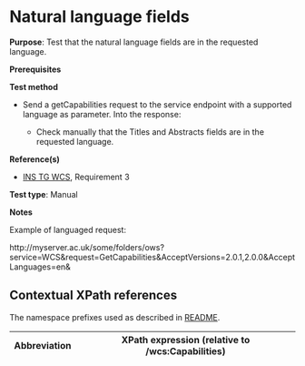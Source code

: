 # Natural language fields

**Purpose**: Test that the natural language fields are in the requested language.

**Prerequisites**

**Test method**

* Send a getCapabilities request to the service endpoint with a supported language as parameter. Into the response:

	* Check manually that the Titles and Abstracts fields are in the requested language.

**Reference(s)**

* [INS TG WCS](https://inspire.ec.europa.eu/id/document/tg/download-wcs), Requirement 3

**Test type**: Manual

**Notes**

Example of languaged request:

http://<i></i>myserver<i></i>.ac.uk/some/folders/ows?service=WCS&request=GetCapabilities&AcceptVersions=2.0.1,2.0.0&AcceptLanguages=en&

## Contextual XPath references

The namespace prefixes used as described in [README](./README.md#namespaces).

| Abbreviation                                               |  XPath expression (relative to /wcs:Capabilities) |
| --------------------------------------------------- | -------------------------------------------------------------- |
